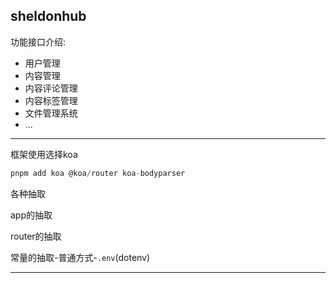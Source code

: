 ## sheldonhub

功能接口介绍:

- 用户管理
- 内容管理
- 内容评论管理
- 内容标签管理
- 文件管理系统
- ...

---

框架使用选择koa

```js
pnpm add koa @koa/router koa-bodyparser
```

各种抽取

app的抽取

router的抽取

常量的抽取-普通方式-`.env`(dotenv)

---


